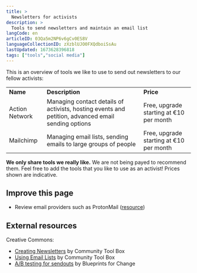 ```yaml
---
title: >
  Newsletters for activists
description: >
  Tools to send newsletters and maintain an email list
langCode: en
articleID: 03Qa5m2NP6v6gCv0ES8V
languageCollectionID: zXzblUJO0FXQdboiSsAu
lastUpdated: 1673628396818
tags: ["tools","social media"]
---
```


This is an overview of tools we like to use to send out newsletters to our fellow activists:

<div><table><tbody><tr><td><strong>Name</strong></td><td><strong>Description</strong></td><td><strong>Price</strong></td></tr><tr><td>Action Network</td><td>Managing contact details of activists, hosting events and petition, advanced email sending options</td><td>Free, upgrade starting at €10 per month</td></tr><tr><td>Mailchimp</td><td>Managing email lists, sending emails to large groups of people</td><td>Free, upgrade starting at €10 per month</td></tr></tbody></table></div>

**We only share tools we really like.** We are not being payed to recommend them. Feel free to add the tools that you like to use as an activist! Prices shown are indicative.

## Improve this page

-   Review email providers such as ProtonMail ([resource](https://www.youtube.com/watch?v=DM1tPmxGY7Y))

## External resources

Creative Commons:

-   [Creating Newsletters](https://ctb.ku.edu/en/table-of-contents/participation/promoting-interest/newsletters/main) by Community Tool Box
-   [Using Email Lists](https://ctb.ku.edu/en/table-of-contents/participation/promoting-interest/e-mail/main) by Community Tool Box
-   [A/B testing for sendouts](https://blueprintsfc.org/guide/a-b-testing-for-sendouts-copy/) by Blueprints for Change